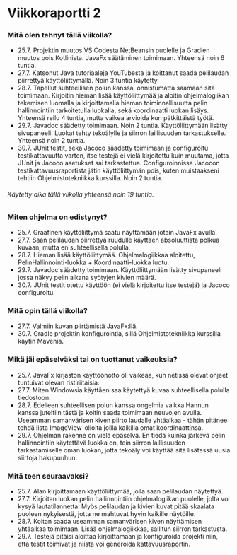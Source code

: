 # Viikkoraportti 2

### Mitä olen tehnyt tällä viikolla?

- 25.7. Projektin muutos VS Codesta NetBeansin puolelle ja Gradlen muutos pois Kotlinista. JavaFx säätäminen toimimaan. Yhteensä noin 6 tuntia.
- 27.7. Katsonut Java tutoriaaleja YouTubesta ja koittanut saada pelilaudan piirrettyä käyttöliittymällä. Noin 3 tuntia käytetty.
- 28.7. Tapellut suhteellisen polun kanssa, onnistumatta saamaan sitä toimimaan. Kirjoitin hieman lisää käyttöliittymää ja aloitin ohjelmalogiikan tekemisen luomalla ja kirjoittamalla hieman toiminnallisuutta pelin hallinnointiin tarkoitetulla luokalla, sekä koordinaatti luokan lisäys. Yhteensä reilu 4 tuntia, mutta vaikea arvioida kun pätkittäistä työtä.
- 29.7. Javadoc säädetty toimimaan. Noin 2 tuntia. Käyttöliittymään lisätty sivupaneeli. Luokat tehty tekoälylle ja siirron laillisuuden tarkastukselle. Yhteensä noin 2 tuntia.
- 30.7. JUnit testit, sekä Jacoco säädetty toimimaan ja configuroitu testikattavuutta varten, itse testejä ei vielä kirjoitettu kuin muutama, jotta JUnit ja Jacoco asetukset sai tarkastettua. Configuroinnissa Jacocon testikattavuusraportista jätin käyttöliittymän pois, kuten muistaakseni tehtiin Ohjelmistotekniikka kurssilla. Noin 2 tuntia.

###### Käytetty aika tällä viikolla yhteensä noin 19 tuntia.

### Miten ohjelma on edistynyt?

- 25.7. Graafinen käyttöliittymä saatu näyttämään jotain JavaFx avulla.
- 27.7. Saan pelilaudan piirrettyä ruudulle käyttäen absoluuttista polkua kuvaan, mutta en suhteellisella polulla.
- 28.7. Hieman lisää käyttöliittymää. Ohjelmalogiikkaa aloitettu, PelinHallinnointi-luokka + Koordinaatti-luokka luotu.
- 29.7. Javadoc säädetty toimimaan. Käyttöliittymään lisätty sivupaneeli jossa näkyy pelin aikana syötyjen kivien määrä.
- 30.7. JUnit testit otettu käyttöön (ei vielä kirjoitettu itse testejä) ja Jacoco configuroitu.

### Mitä opin tällä viikolla?

- 27.7. Valmiin kuvan piirtämistä JavaFx:llä.
- 30.7. Gradle projektin konfigurointia, sillä Ohjelmistotekniikka kurssilla käytin Mavenia.

### Mikä jäi epäselväksi tai on tuottanut vaikeuksia?

- 25.7. JavaFx kirjaston käyttöönotto oli vaikeaa, kun netissä olevat ohjeet tuntuivat olevan ristiriitaisia.
- 27.7. Miten Windowsia käyttäen saa käytettyä kuvaa suhteellisella polulla tiedostoon.
- 28.7. Edelleen suhteellisen polun kanssa ongelmia vaikka Hannun kanssa juteltiin tästä ja koitin saada toimimaan neuvojen avulla. Useamman samanvärisen kiven piirto laudalle yhtäaikaa - tähän pitänee tehdä lista ImageView-olioita joilla kaikilla omat koordinaattinsa.
- 29.7. Ohjelman rakenne on vielä epäselvä. En tiedä kuinka järkevä pelin hallinnointiin käytettävä luokka on, tein siirron laillisuuden tarkastamiselle oman luokan, jotta tekoäly voi käyttää sitä lisätessä uusia siirtoja hakupuuhun.

### Mitä teen seuraavaksi?

- 25.7. Alan kirjoittamaan käyttöliittymää, jolla saan pelilaudan näytettyä.
- 27.7. Kirjoitan luokan pelin hallinnointiin ohjelmalogiikan puolelle, jolta voi kysyä lautatilannetta. Myös pelilaudan ja kivien kuvat pitää skaalata puoleen nykyisestä, jotta ne mahtuvat hyvin kaikille näytöille.
- 28.7. Koitan saada useamman samanvärisen kiven näyttämisen yhtäaikaa toimimaan. Lisää ohjelmalogiikkaa, sallitun siirron tarkastusta.
- 29.7. Testejä pitäisi aloittaa kirjoittamaan ja konfiguroida projekti niin, että testit toimivat ja niistä voi generoida kattavuusraportin.